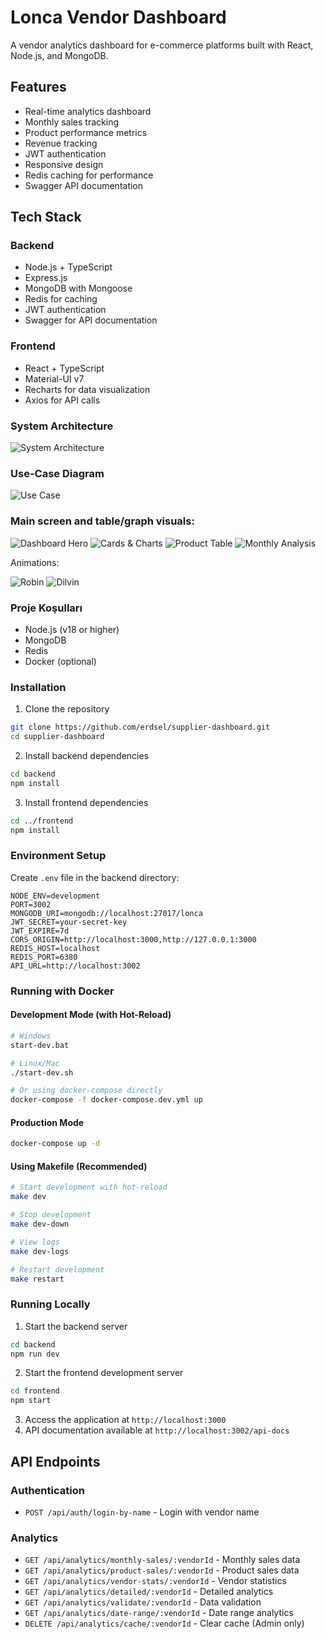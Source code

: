 # Lonca Vendor Dashboard

A vendor analytics dashboard for e-commerce platforms built with React, Node.js, and MongoDB.

## Features

-  Real-time analytics dashboard
-  Monthly sales tracking
-  Product performance metrics
-  Revenue tracking
-  JWT authentication
-  Responsive design
-  Redis caching for performance
-  Swagger API documentation

## Tech Stack

### Backend
- Node.js + TypeScript
- Express.js
- MongoDB with Mongoose
- Redis for caching
- JWT authentication
- Swagger for API documentation

### Frontend
- React + TypeScript
- Material-UI v7
- Recharts for data visualization
- Axios for API calls

### System Architecture
![System Architecture](ss/system.png)

### Use-Case Diagram

![Use Case](ss/casediagram.png)
### Main screen and table/graph visuals:

![Dashboard Hero](ss/1.png)
![Cards & Charts](ss/2.png)
![Product Table](ss/3.png)
![Monthly Analysis](ss/4.png)

Animations:

![Robin](ss/chrome_VnvDxgpvt5.gif)
![Dilvin](ss/chrome_kLZEBJsDn2.gif)


### Proje Koşulları

- Node.js (v18 or higher)
- MongoDB
- Redis
- Docker (optional)

### Installation

1. Clone the repository
```bash
git clone https://github.com/erdsel/supplier-dashboard.git
cd supplier-dashboard
```

2. Install backend dependencies
```bash
cd backend
npm install
```

3. Install frontend dependencies
```bash
cd ../frontend
npm install
```

### Environment Setup

Create `.env` file in the backend directory:

```env
NODE_ENV=development
PORT=3002
MONGODB_URI=mongodb://localhost:27017/lonca
JWT_SECRET=your-secret-key
JWT_EXPIRE=7d
CORS_ORIGIN=http://localhost:3000,http://127.0.0.1:3000
REDIS_HOST=localhost
REDIS_PORT=6380
API_URL=http://localhost:3002
```

### Running with Docker

#### Development Mode (with Hot-Reload)
```bash
# Windows
start-dev.bat

# Linux/Mac
./start-dev.sh

# Or using docker-compose directly
docker-compose -f docker-compose.dev.yml up
```

#### Production Mode
```bash
docker-compose up -d
```

#### Using Makefile (Recommended)
```bash
# Start development with hot-reload
make dev

# Stop development
make dev-down

# View logs
make dev-logs

# Restart development
make restart
```

### Running Locally

1. Start the backend server
```bash
cd backend
npm run dev
```

2. Start the frontend development server
```bash
cd frontend
npm start
```

3. Access the application at `http://localhost:3000`
4. API documentation available at `http://localhost:3002/api-docs`

## API Endpoints

### Authentication
- `POST /api/auth/login-by-name` - Login with vendor name

### Analytics
- `GET /api/analytics/monthly-sales/:vendorId` - Monthly sales data
- `GET /api/analytics/product-sales/:vendorId` - Product sales data
- `GET /api/analytics/vendor-stats/:vendorId` - Vendor statistics
- `GET /api/analytics/detailed/:vendorId` - Detailed analytics
- `GET /api/analytics/validate/:vendorId` - Data validation
- `GET /api/analytics/date-range/:vendorId` - Date range analytics
- `DELETE /api/analytics/cache/:vendorId` - Clear cache (Admin only)


